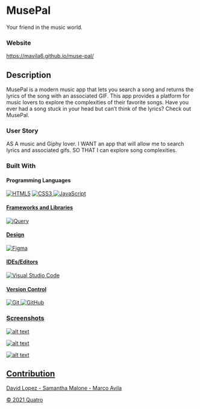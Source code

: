 # MusePal

Your friend in the music world.
### Website

https://mavila6.github.io/muse-pal/

## Description

MusePal is a modern music app that lets you search a song and returns the lyrics of the song with an associated GIF. This app provides a platform for music lovers to explore the complexities of their favorite songs. Have you ever had a song stuck in your head but can’t think of the lyrics? Check out MusePal.

### User Story

AS A music and Giphy lover. I WANT an app that will allow me to search lyrics and associated gifs. SO THAT I can explore song complexities.

### Built With

#### Programming Languages

<p>
<a href="https://html.com/html5/"><img alt="HTML5" src="https://img.shields.io/badge/html5-%23E34F26.svg?style=for-the-badge&logo=html5&logoColor=white"/></a>
<a href="https://www.w3schools.com/css/default.asp"><img alt="CSS3" src="https://img.shields.io/badge/css3-%231572B6.svg?style=for-the-badge&logo=css3&logoColor=white"/>
<a href="https://www.javascript.com/"><img alt="JavaScript" src="https://img.shields.io/badge/javascript-%23323330.svg?style=for-the-badge&logo=javascript&logoColor=%23F7DF1E"/>
</p>

#### Frameworks and Libraries

<p>
<a href="https://api.jquery.com/"><img alt="jQuery" src="https://img.shields.io/badge/jquery-%230769AD.svg?style=for-the-badge&logo=jquery&logoColor=white"/>
</p>

#### Design

<p>
<a href="https://www.figma.com/"><img alt="Figma" src="https://img.shields.io/badge/figma-%23F24E1E.svg?style=for-the-badge&logo=figma&logoColor=white"/>
</p>

#### IDEs/Editors

<p>
<a href="https://code.visualstudio.com/"><img alt="Visual Studio Code" src="https://img.shields.io/badge/VisualStudioCode-0078d7.svg?style=for-the-badge&logo=visual-studio-code&logoColor=white"/>
</p>

#### Version Control

<p>
<a href="https://git-scm.com/"><img alt="Git" src="https://img.shields.io/badge/git-%23F05033.svg?style=for-the-badge&logo=git&logoColor=white"/>
<a href="https://github.com/"><img alt="GitHub" src="https://img.shields.io/badge/github-%23121011.svg?style=for-the-badge&logo=github&logoColor=white"/>
</p>

### Screenshots

![alt text](assets/images/muse-shot-1.png)

![alt text](assets/images/muse-shot-2.png)

![alt text](assets/images/muse-shot-3.png)



## Contribution

David Lopez - Samantha Malone - Marco Avila

&copy; 2021 Quatro